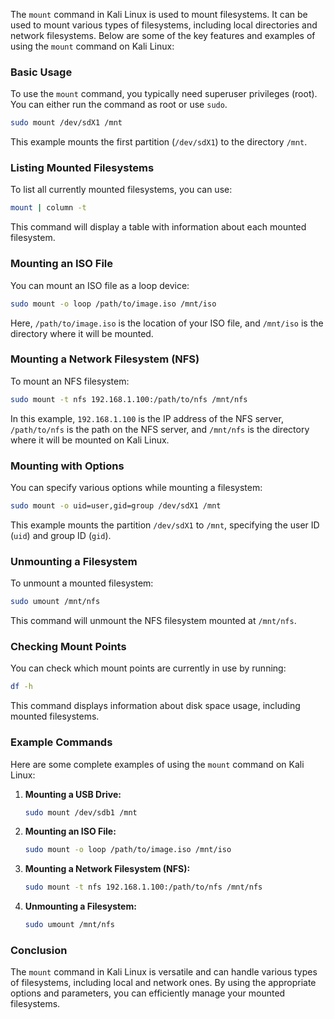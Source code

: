  The `mount` command in Kali Linux is used to mount filesystems. It can be used to mount various types of filesystems, including local directories and network filesystems. Below are some of the key features and examples of using the `mount` command on Kali Linux:

### Basic Usage
To use the `mount` command, you typically need superuser privileges (root). You can either run the command as root or use `sudo`.

```sh
sudo mount /dev/sdX1 /mnt
```

This example mounts the first partition (`/dev/sdX1`) to the directory `/mnt`.

### Listing Mounted Filesystems
To list all currently mounted filesystems, you can use:

```sh
mount | column -t
```

This command will display a table with information about each mounted filesystem.

### Mounting an ISO File
You can mount an ISO file as a loop device:

```sh
sudo mount -o loop /path/to/image.iso /mnt/iso
```

Here, `/path/to/image.iso` is the location of your ISO file, and `/mnt/iso` is the directory where it will be mounted.

### Mounting a Network Filesystem (NFS)
To mount an NFS filesystem:

```sh
sudo mount -t nfs 192.168.1.100:/path/to/nfs /mnt/nfs
```

In this example, `192.168.1.100` is the IP address of the NFS server, `/path/to/nfs` is the path on the NFS server, and `/mnt/nfs` is the directory where it will be mounted on Kali Linux.

### Mounting with Options
You can specify various options while mounting a filesystem:

```sh
sudo mount -o uid=user,gid=group /dev/sdX1 /mnt
```

This example mounts the partition `/dev/sdX1` to `/mnt`, specifying the user ID (`uid`) and group ID (`gid`).

### Unmounting a Filesystem
To unmount a mounted filesystem:

```sh
sudo umount /mnt/nfs
```

This command will unmount the NFS filesystem mounted at `/mnt/nfs`.

### Checking Mount Points
You can check which mount points are currently in use by running:

```sh
df -h
```

This command displays information about disk space usage, including mounted filesystems.

### Example Commands
Here are some complete examples of using the `mount` command on Kali Linux:

1. **Mounting a USB Drive:**
   ```sh
   sudo mount /dev/sdb1 /mnt
   ```

2. **Mounting an ISO File:**
   ```sh
   sudo mount -o loop /path/to/image.iso /mnt/iso
   ```

3. **Mounting a Network Filesystem (NFS):**
   ```sh
   sudo mount -t nfs 192.168.1.100:/path/to/nfs /mnt/nfs
   ```

4. **Unmounting a Filesystem:**
   ```sh
   sudo umount /mnt/nfs
   ```

### Conclusion
The `mount` command in Kali Linux is versatile and can handle various types of filesystems, including local and network ones. By using the appropriate options and parameters, you can efficiently manage your mounted filesystems.

